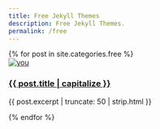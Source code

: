 ```yaml
---
title: Free Jekyll Themes
description: Free Jekyll Themes.
permalink: /free
---
```


<div class="row"><div class="container mt-2">
{% for post in site.categories.free %}    <div class="col-xs-12 col-sm-6 col-md-4 mt-4">
                    <div class="card-home">                    
                            <a href="{{ post.url }}">
                            <img alt="you" src="/thumbnails/{{ post.thumbnail }}" class="rounded-circle"></a>
                            <div class="card-home-body mt-4">
                            <h3 class="card-home-title"><a href="{{ post.url }}">{{ post.title | capitalize }}</a></h3>
                            <p class="card-text">{{ post.excerpt | truncate: 50 | strip.html  }}</p></div></div></div>{% endfor %}
</div></div>
